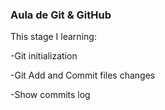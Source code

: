 ### Aula de Git & GitHub ### 

This stage I learning:

-Git initialization

-Git Add and Commit files changes

-Show commits log
